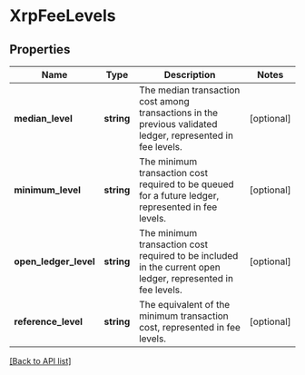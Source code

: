 # XrpFeeLevels

## Properties

Name | Type | Description | Notes
------------ | ------------- | ------------- | -------------
**median_level** | **string** | The median transaction cost among transactions in the previous validated ledger, represented in fee levels. | [optional]
**minimum_level** | **string** | The minimum transaction cost required to be queued for a future ledger, represented in fee levels. | [optional]
**open_ledger_level** | **string** | The minimum transaction cost required to be included in the current open ledger, represented in fee levels. | [optional]
**reference_level** | **string** | The equivalent of the minimum transaction cost, represented in fee levels. | [optional]

[[Back to API list]](../../README.md#api-endpoints)
